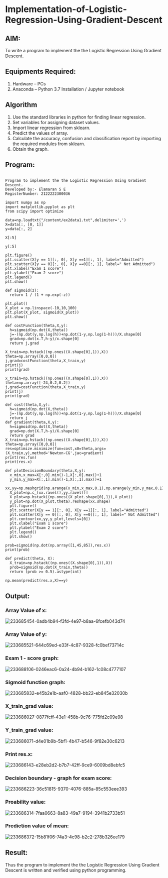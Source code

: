 # Implementation-of-Logistic-Regression-Using-Gradient-Descent

## AIM:
To write a program to implement the the Logistic Regression Using Gradient Descent.

## Equipments Required:
1. Hardware – PCs
2. Anaconda – Python 3.7 Installation / Jupyter notebook

## Algorithm
1. Use the standard libraries in python for finding linear regression.
2. Set variables for assigning dataset values.
3. Import linear regression from sklearn.
4. Predict the values of array.
5. Calculate the accuracy, confusion and classification report by importing the required modules from sklearn.
6. Obtain the graph. 

## Program:
```

Program to implement the the Logistic Regression Using Gradient Descent.
Developed by:- Elamaran S E
RegisterNumber: 2122222300036

import numpy as np
import matplotlib.pyplot as plt
from scipy import optimize

data=np.loadtxt("/content/ex2data1.txt",delimiter=',')
X=data[:, [0, 1]]
y=data[:, 2]

X[:5]

y[:5]

plt.figure()
plt.scatter(X[y == 1][:, 0], X[y ==1][:, 1], label="Admitted")
plt.scatter(X[y == 0][:, 0], X[y ==0][:, 1], label=" Not Admitted")
plt.xlabel("Exam 1 score")
plt.ylabel("Exam 2 score")
plt.legend()
plt.show()

def sigmoid(z):
  return 1 / (1 + np.exp(-z))

plt.plot()
X_plot = np.linspace(-10,10,100)
plt.plot(X_plot, sigmoid(X_plot))
plt.show()

def costFunction(theta,X,y):
  h=sigmoid(np.dot(X,theta))
  j=-(np.dot(y,np.log(h))+np.dot(1-y,np.log(1-h)))/X.shape[0]
  grad=np.dot(x.T,h-y)/x.shape[0]
  return j,grad
  
X_train=np.hstack((np.ones((X.shape[0],1)),X))
theta=np.array([0,0,0])
j,grad=costFunction(theta,X_train,y)
print(j)
print(grad)

x_train=np.hstack((np.ones((X.shape[0],1)),X))
theta=np.array([-24,0.2,0.2])
j,grad=costFunction(theta,X_train,y)
print(j)
print(grad)

def cost(theta,X,y):
  h=sigmoid(np.dot(X,theta))
  j=-(np.dot(y,np.log(h))+np.dot(1-y,np.log(1-h)))/X.shape[0]
  return j
def gradient(theta,X,y):
  h=sigmoid(np.dot(X,theta))
  grad=np.dot(X.T,h-y)/X.shape[0]
  return grad
X_train=np.hstack((np.ones((X.shape[0],1)),X))
theta=np.array([0,0,0])
res=optimize.minimize(fun=cost,x0=theta,args=(X_train,y),method='Newton-CG',jac=gradient)
print(res.fun)
print(res.x)

def plotDecisionBoundary(theta,X,y):
  x_min,x_max=X[:,0].min()-1,X[:,0].max()+1
  y_min,y_max=X[:,1].min()-1,X[:,1].max()+1
  xx,yy=np.meshgrid(np.arange(x_min,x_max,0.1),np.arange(y_min,y_max,0.1))
  X_plot=np.c_[xx.ravel(),yy.ravel()]
  X_plot=np.hstack((np.ones((X_plot.shape[0],1)),X_plot))
  y_plot=np.dot(X_plot,theta).reshape(xx.shape)
  plt.figure()
  plt.scatter(X[y == 1][:, 0], X[y ==1][:, 1], label="Admitted")
  plt.scatter(X[y == 0][:, 0], X[y ==0][:, 1], label=" Not Admitted")
  plt.contour(xx,yy,y_plot,levels=[0])
  plt.xlabel("Exam 1 score")
  plt.ylabel("Exam 2 score")
  plt.legend()
  plt.show()
  
prob=sigmoid(np.dot(np.array([1,45,85]),res.x))
print(prob)

def predict(theta, X):
  X_train=np.hstack((np.ones((X.shape[0],1)),X))
  prob=sigmoid(np.dot(X_train,theta))
  return (prob >= 0.5).astype(int)

np.mean(predict(res.x,X)==y)

```

## Output:
### Array Value of x:
![233685454-0adb4b94-f3fd-4e97-b8aa-6fcefb043d74](https://github.com/elamarannn/-Implementation-of-Logistic-Regression-Using-Gradient-Descent/assets/113497531/f7a34911-07e5-42eb-9193-a74e23740938)
### Array Value of y:
![233685521-644c69ed-e33f-4c87-9328-fc0bef73714c](https://github.com/elamarannn/-Implementation-of-Logistic-Regression-Using-Gradient-Descent/assets/113497531/b5a010e6-ee31-4495-a0ec-2e421136abba)
### Exam 1 - score graph:
![233688106-0246eac6-0a24-4b94-b162-1c08c4777107](https://github.com/elamarannn/-Implementation-of-Logistic-Regression-Using-Gradient-Descent/assets/113497531/d9102eea-78db-4db2-a42e-25606c568eec)
### Sigmoid function graph:
![233685832-e45b2e1b-aaf0-4828-bb22-eb845e32030b](https://github.com/elamarannn/-Implementation-of-Logistic-Regression-Using-Gradient-Descent/assets/113497531/7fba1b60-0d7a-4e8b-97a8-7d6781281e3e)
### X_train_grad value:
![233686027-0877fcff-43e1-458b-9c76-775fd2c09e98](https://github.com/elamarannn/-Implementation-of-Logistic-Regression-Using-Gradient-Descent/assets/113497531/f68cc54e-fd9c-4a82-842e-a168e2d23387)
### Y_train_grad value:
![233686071-d4e01b9b-5bf1-4b47-b546-9f82e30c6213](https://github.com/elamarannn/-Implementation-of-Logistic-Regression-Using-Gradient-Descent/assets/113497531/9e422324-b039-4acc-b2cb-cb4d2c1d1eba)
### Print res.x:
![233686143-e28eb2d2-b7b7-42ff-9ce9-6009bd8ebfc5](https://github.com/elamarannn/-Implementation-of-Logistic-Regression-Using-Gradient-Descent/assets/113497531/905cddd6-e21d-45a7-9970-984a62fa02f9)
### Decision boundary - graph for exam score:
![233686223-36c51815-9370-4076-885a-85c553eee393](https://github.com/elamarannn/-Implementation-of-Logistic-Regression-Using-Gradient-Descent/assets/113497531/314e2299-3d50-424f-a8d9-47d019367667)
### Proability value:
![233686314-7faa0663-8a83-49a7-9194-3941b2733b51](https://github.com/elamarannn/-Implementation-of-Logistic-Regression-Using-Gradient-Descent/assets/113497531/16a24b5d-4480-437d-8fcd-e821df8be3a8)
### Prediction value of mean:
![233686372-15b81f06-74a3-4c98-b2c2-278b326ee179](https://github.com/elamarannn/-Implementation-of-Logistic-Regression-Using-Gradient-Descent/assets/113497531/883eb51d-c6bb-411d-a9a9-1d7e8373e3ca)

## Result:
Thus the program to implement the the Logistic Regression Using Gradient Descent is written and verified using python programming.

